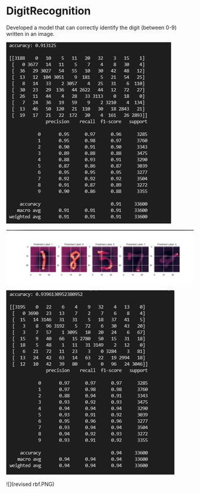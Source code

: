 # DigitRecognition
 Developed a model that can correctly identify the digit (between 0-9) written in an image.
 
 ![](linear.PNG)
 
 ![](predicted.PNG)
 
 
 ![](rbfkernel.PNG)
 
 
 ![](revised rbf.PNG)
